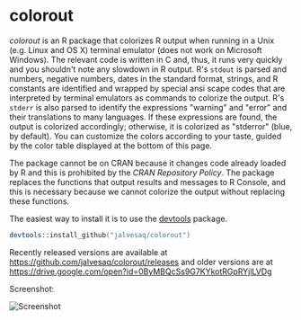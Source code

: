 colorout
========

*colorout* is an R package that colorizes R output when
running in a Unix (e.g. Linux and OS X) terminal emulator (does
not work on Microsoft Windows). The relevant code is written in C
and, thus, it runs very quickly and you shouldn't note any
slowdown in R output. R's `stdout` is parsed and numbers,
negative numbers, dates in the standard format, strings, and R
constants are identified and wrapped by special ansi scape codes
that are interpreted by terminal emulators as commands to colorize
the output. R's `stderr` is also parsed to identify the
expressions "warning" and "error" and their translations to many
languages. If these expressions are found, the output is colorized
accordingly; otherwise, it is colorized as "stderror" (blue, by
default). You can customize the colors according to your taste,
guided by the color table displayed at the bottom of this
page.

The package cannot be on CRAN because it changes code
already loaded by R and this is prohibited by the *CRAN Repository
Policy*. The package replaces the functions that output results and
messages to R Console, and this is necessary because we cannot colorize the
output without replacing these functions.

The easiest way to install it is to use the
[devtools](http://cran.r-project.org/web/packages/devtools/index.html)
package.

```s
devtools::install_github("jalvesaq/colorout")
```

Recently released versions are available at
https://github.com/jalvesaq/colorout/releases and older versions are at
https://drive.google.com/open?id=0ByMBQcSs9G7KYkotRGpRYjlLVDg

Screenshot:

![Screenshot](https://dadoseteorias.files.wordpress.com/2016/01/r_color_output.png "Screenshot")
